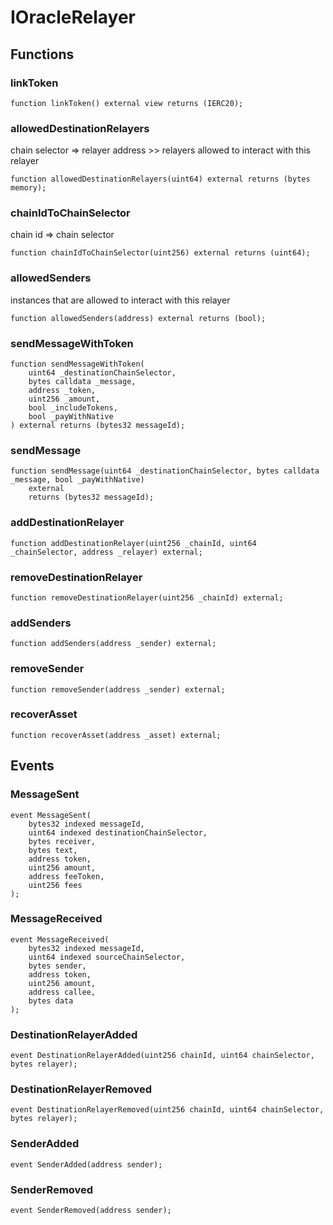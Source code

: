 # IOracleRelayer

## Functions
### linkToken


```solidity
function linkToken() external view returns (IERC20);
```

### allowedDestinationRelayers

chain selector => relayer address >> relayers allowed to interact with this relayer


```solidity
function allowedDestinationRelayers(uint64) external returns (bytes memory);
```

### chainIdToChainSelector

chain id => chain selector


```solidity
function chainIdToChainSelector(uint256) external returns (uint64);
```

### allowedSenders

instances that are allowed to interact with this relayer


```solidity
function allowedSenders(address) external returns (bool);
```

### sendMessageWithToken


```solidity
function sendMessageWithToken(
    uint64 _destinationChainSelector,
    bytes calldata _message,
    address _token,
    uint256 _amount,
    bool _includeTokens,
    bool _payWithNative
) external returns (bytes32 messageId);
```

### sendMessage


```solidity
function sendMessage(uint64 _destinationChainSelector, bytes calldata _message, bool _payWithNative)
    external
    returns (bytes32 messageId);
```

### addDestinationRelayer


```solidity
function addDestinationRelayer(uint256 _chainId, uint64 _chainSelector, address _relayer) external;
```

### removeDestinationRelayer


```solidity
function removeDestinationRelayer(uint256 _chainId) external;
```

### addSenders


```solidity
function addSenders(address _sender) external;
```

### removeSender


```solidity
function removeSender(address _sender) external;
```

### recoverAsset


```solidity
function recoverAsset(address _asset) external;
```

## Events
### MessageSent

```solidity
event MessageSent(
    bytes32 indexed messageId,
    uint64 indexed destinationChainSelector,
    bytes receiver,
    bytes text,
    address token,
    uint256 amount,
    address feeToken,
    uint256 fees
);
```

### MessageReceived

```solidity
event MessageReceived(
    bytes32 indexed messageId,
    uint64 indexed sourceChainSelector,
    bytes sender,
    address token,
    uint256 amount,
    address callee,
    bytes data
);
```

### DestinationRelayerAdded

```solidity
event DestinationRelayerAdded(uint256 chainId, uint64 chainSelector, bytes relayer);
```

### DestinationRelayerRemoved

```solidity
event DestinationRelayerRemoved(uint256 chainId, uint64 chainSelector, bytes relayer);
```

### SenderAdded

```solidity
event SenderAdded(address sender);
```

### SenderRemoved

```solidity
event SenderRemoved(address sender);
```

